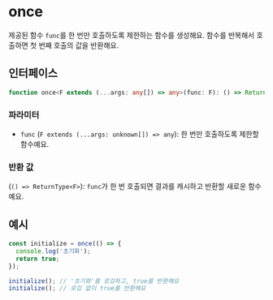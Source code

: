 # once

제공된 함수 `func`를 한 번만 호출하도록 제한하는 함수를 생성해요.
함수를 반복해서 호출하면 첫 번째 호출의 값을 반환해요.

## 인터페이스

```typescript
function once<F extends (...args: any[]) => any>(func: F): () => ReturnType<F>;
```

### 파라미터

- `func` (`F extends (...args: unknown[]) => any`): 한 번만 호출하도록 제한할 함수예요.

### 반환 값

(`() => ReturnType<F>`): `func`가 한 번 호출되면 결과를 캐시하고 반환할 새로운 함수예요.

## 예시

```typescript
const initialize = once(() => {
  console.log('초기화');
  return true;
});

initialize(); // '초기화'를 로깅하고, true를 반환해요
initialize(); // 로깅 없이 true를 반환해요
```
